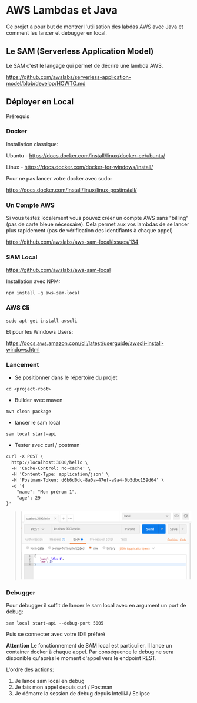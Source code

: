 # AWS Lambdas et Java

Ce projet a pour but de montrer l'utilisation des labdas AWS avec Java et comment les lancer et debugger en local.

## Le SAM (Serverless Application Model)

Le SAM c'est le langage qui permet de décrire une lambda AWS.

https://github.com/awslabs/serverless-application-model/blob/develop/HOWTO.md


## Déployer en Local

Prérequis

### Docker

Installation classique:

Ubuntu - https://docs.docker.com/install/linux/docker-ce/ubuntu/

Linux - https://docs.docker.com/docker-for-windows/install/

Pour ne pas lancer votre docker avec sudo:

https://docs.docker.com/install/linux/linux-postinstall/

### Un Compte AWS

Si vous testez localement vous pouvez créer un compte AWS sans "billing" 
(pas de carte bleue nécessaire). Cela permet aux vos lambdas
de se lancer plus rapidement (pas de vérification des identifiants à chaque appel)

https://github.com/awslabs/aws-sam-local/issues/134

### SAM Local

https://github.com/awslabs/aws-sam-local

Installation avec NPM:

```
npm install -g aws-sam-local
```

### AWS Cli

```
sudo apt-get install awscli
```

Et pour les Windows Users:

https://docs.aws.amazon.com/cli/latest/userguide/awscli-install-windows.html

### Lancement

- Se positionner dans le répertoire du projet

```
cd <project-root>
```

- Builder avec maven

```
mvn clean package
```

- lancer le sam local

```
sam local start-api
```

- Tester avec curl / postman

```
curl -X POST \
  http://localhost:3000/hello \
  -H 'Cache-Control: no-cache' \
  -H 'Content-Type: application/json' \
  -H 'Postman-Token: d6b6d0dc-8a0a-47ef-a9a4-0b5dbc159d64' \
  -d '{
	"name": "Mon prénom 1",
	"age": 29
}'
```

>![Alt text](doc/postman-aws.png?raw=true "Tester AWS en local avec Postman")

### Debugger

Pour débugger il suffit de lancer le sam local avec en argument un port de debug:

```
sam local start-api --debug-port 5005
```

Puis se connecter avec votre IDE préféré

**Attention** Le fonctionnement de SAM local est particulier. Il lance un container docker à chaque appel.
Par conséquence le debug ne sera disponible qu'après le moment d'appel vers le endpoint REST.

L'ordre des actions:

1) Je lance sam local en debug
2) Je fais mon appel depuis curl / Postman
3) Je démarre la session de debug depuis IntelliJ / Eclipse




